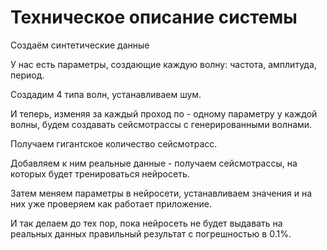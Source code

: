 # Техническое описание системы

  Создаём синтетические данные
  
  У нас есть параметры, создающие каждую волну: частота, амплитуда, период.
  
  Создадим 4 типа волн, устанавливаем шум.
  
  И теперь, изменяя за каждый проход по - одному параметру у каждой волны, будем создавать сейсмотрассы с генерированными волнами.
  
  Получаем гигантское количество сейсмотрасс.
  
  Добавляем к ним реальные данные - получаем сейсмотрассы, на которых будет тренироваться нейросеть.
  
  Затем меняем параметры в нейросети, устанавливаем значения и на них уже проверяем как работает приложение.
  
  И так делаем до тех пор, пока нейросеть не будет выдавать на реальных данных правильный результат с погрешностью в 0.1%.
  
  
  
  
  
  
 
